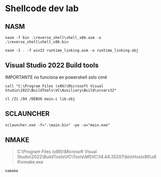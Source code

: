 # Shellcode dev lab

## NASM
```
nasm -f bin .\reverse_shell\shell_x86.asm -o .\reverse_shell\shell_x86.bin
```

```
nasm -I . -f win32 runtime_linking.asm -o runtime_linking.obj
```

## Visual Studio 2022 Build tools
IMPORTANTE no funciona en powershell solo cmd
```
call "C:\Program Files (x86)\Microsoft Visual Studio\2022\BuildTools\VC\Auxiliary\Build\vcvars32"
```

```
cl /Zi /Od /DEBUG main.c lib.obj
```

## SCLAUNCHER
```
sclauncher.exe -f=".\main.bin" -pe -o="main.exe"
```

## NMAKE

> C:\Program Files (x86)\Microsoft Visual Studio\2022\BuildTools\VC\Tools\MSVC\14.44.35207\bin\Hostx86\x86\nmake.exe

```
namake
```




